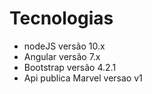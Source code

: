 # Tecnologias

- nodeJS versão 10.x   
- Angular versão 7.x   
- Bootstrap versão 4.2.1    
- Api publica Marvel versao v1  

#